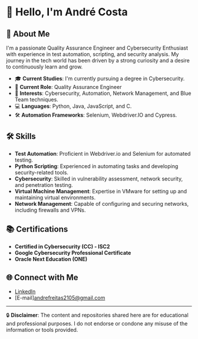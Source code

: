 # 👋 Hello, I'm André Costa

## 🚀 About Me

I'm a passionate Quality Assurance Engineer and Cybersecurity Enthusiast with experience in test automation, scripting, and security analysis. My journey in the tech world has been driven by a strong curiosity and a desire to continuously learn and grow.

- 🎓 **Current Studies**: I'm currently pursuing a degree in Cybersecurity.
- 💼 **Current Role**: Quality Assurance Engineer
- 🔐 **Interests**: Cybersecurity, Automation, Network Management, and Blue Team techniques.
- 💻 **Languages**: Python, Java, JavaScript, and C.
- 🛠 **Automation Frameworks**: Selenium, Webdriver.IO and Cypress.

## 🛠 Skills

- **Test Automation**: Proficient in Webdriver.io and Selenium for automated testing.
- **Python Scripting**: Experienced in automating tasks and developing security-related tools.
- **Cybersecurity**: Skilled in vulnerability assessment, network security, and penetration testing.
- **Virtual Machine Management**: Expertise in VMware for setting up and maintaining virtual environments.
- **Network Management**: Capable of configuring and securing networks, including firewalls and VPNs.

## 📚 Certifications

- **Certified in Cybersecurity (CC) - ISC2**
- **Google Cybersecurity Professional Certificate**
- **Oracle Next Education (ONE)**

## 🌐 Connect with Me

- [LinkedIn](https://www.linkedin.com/in/andrecfreitas/)
- [E-mail]andrefreitas2105@gmail.com
  
---

🔒 **Disclaimer**: The content and repositories shared here are for educational and professional purposes. I do not endorse or condone any misuse of the information or tools provided.

